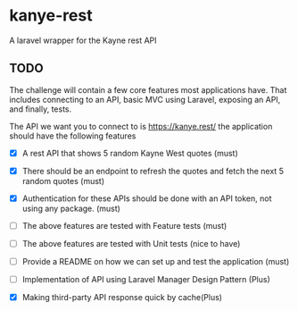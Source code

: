 # kanye-rest
 A laravel wrapper for the Kayne rest API

## TODO

The challenge will contain a few core features most applications have. That includes connecting to an API, basic MVC using Laravel, exposing an API, and finally, tests.

The API we want you to connect to is https://kanye.rest/ the application should have the following features

- [X] A rest API that shows 5 random Kayne West quotes (must)

- [X] There should be an endpoint to refresh the quotes and fetch the next 5 random quotes (must)

- [X] Authentication for these APIs should be done with an API token, not using any package. (must)

- [ ] The above features are tested with Feature tests (must)

- [ ] The above features are tested with Unit tests (nice to have)

- [ ] Provide a README on how we can set up and test the application (must)

- [ ] Implementation of API using Laravel Manager Design Pattern (Plus)

- [X] Making third-party API response quick by cache(Plus)
